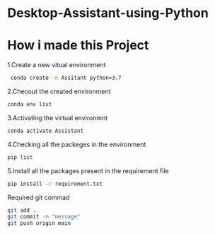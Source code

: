 # Desktop-Assistant-using-Python

# How i made this Project

1.Create a new vitual environment

```bash
 conda create -n Assitant python=3.7
```

2.Checout the created environment

```bash
conda env list
```

3.Activating the virtual environmnt

```bash
conda activate Assistant
```

4.Checking all the packeges in the environment

```bash
pip list
```

5.Install all the packages present in the requirement file
```bash
pip install -r requirement.txt
```

Required git commad

```bash
git add .
git commit -m "message"
git push origin main
```